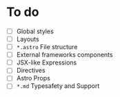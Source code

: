 # To do

- [ ] Global styles
- [ ] Layouts
- [ ] `*.astro` File structure
- [ ] External frameworks components
- [ ] JSX-like Expressions
- [ ] Directives
- [ ] Astro Props
- [ ] `*.md` Typesafety and Support
